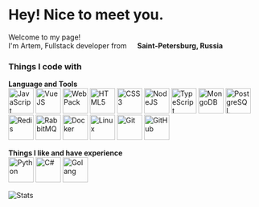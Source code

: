 <h1>Hey! Nice to meet you.</h1>


<p>Welcome to my page! </br> I'm Artem, Fullstack developer from <img src="https://cdn-icons-png.flaticon.com/128/197/197408.png" width="13"/> <b>Saint-Petersburg, Russia</b></p>
<h3>Things I code with</h3>
<p> 
  <b>Language and Tools</b><br>
  <img style="weight: 50px; height: 50px;" alt="JavaScript" src="https://cdn.jsdelivr.net/gh/devicons/devicon@latest/icons/javascript/javascript-original.svg" />
  <img style="weight: 50px; height: 50px;" alt="VueJS" src="https://cdn.jsdelivr.net/gh/devicons/devicon@latest/icons/vuejs/vuejs-original-wordmark.svg" />
  <img style="weight: 50px; height: 50px;" alt="WebPack" src="https://cdn.jsdelivr.net/gh/devicons/devicon@latest/icons/webpack/webpack-original.svg" />
  <img style="weight: 50px; height: 50px;" alt="HTML5" src="https://cdn.jsdelivr.net/gh/devicons/devicon@latest/icons/html5/html5-original.svg" />
  <img style="weight: 50px; height: 50px;" alt="CSS3" src="https://cdn.jsdelivr.net/gh/devicons/devicon@latest/icons/css3/css3-original.svg" />
  <img style="weight: 50px; height: 50px;" alt="NodeJS" src="https://cdn.jsdelivr.net/gh/devicons/devicon@latest/icons/nodejs/nodejs-original-wordmark.svg" />
  <img style="weight: 50px; height: 50px;" alt="TypeScript" src="https://cdn.jsdelivr.net/gh/devicons/devicon@latest/icons/typescript/typescript-original.svg" />
  <img style="weight: 50px; height: 50px;" alt="MongoDB" src="https://cdn.jsdelivr.net/gh/devicons/devicon@latest/icons/mongodb/mongodb-original-wordmark.svg" />
  <img style="weight: 50px; height: 50px;" alt="PostgreSQL" src="https://cdn.jsdelivr.net/gh/devicons/devicon@latest/icons/postgresql/postgresql-original.svg"" />
  <img style="weight: 50px; height: 50px;" alt="Redis" src="https://cdn.jsdelivr.net/gh/devicons/devicon@latest/icons/redis/redis-original.svg" />
  <img style="weight: 50px; height: 50px;" alt="RabbitMQ" src="https://cdn.jsdelivr.net/gh/devicons/devicon@latest/icons/rabbitmq/rabbitmq-original.svg" />
  <img style="weight: 50px; height: 50px;" alt="Docker" src="https://cdn.jsdelivr.net/gh/devicons/devicon@latest/icons/docker/docker-original.svg" />
  <img style="weight: 50px; height: 50px;" alt="Linux" src="https://cdn.jsdelivr.net/gh/devicons/devicon@latest/icons/linux/linux-original.svg" />
  <img style="weight: 50px; height: 50px;" alt="Git" src="https://cdn.jsdelivr.net/gh/devicons/devicon@latest/icons/git/git-original.svg" />
  <img style="weight: 50px; height: 50px;" alt="GitHub" src="https://cdn.jsdelivr.net/gh/devicons/devicon@latest/icons/github/github-original.svg" /><br>

  <b>Things I like and have experience</b><br>
  <img style="weight: 50px; height: 50px;" alt="Python" src="https://cdn.jsdelivr.net/gh/devicons/devicon@latest/icons/python/python-original-wordmark.svg" />
  <img style="weight: 50px; height: 50px;" alt="C#" src="https://cdn.jsdelivr.net/gh/devicons/devicon@latest/icons/csharp/csharp-original.svg" />
  <img style="weight: 50px; height: 50px;" alt="Golang" src="https://cdn.jsdelivr.net/gh/devicons/devicon@latest/icons/go/go-original.svg" />
</p>
<p>
  <img alt="Stats" src="https://github-readme-stats.vercel.app/api/top-langs/?username=AkiyamaNoKami&theme=blue-green" />
</p>
